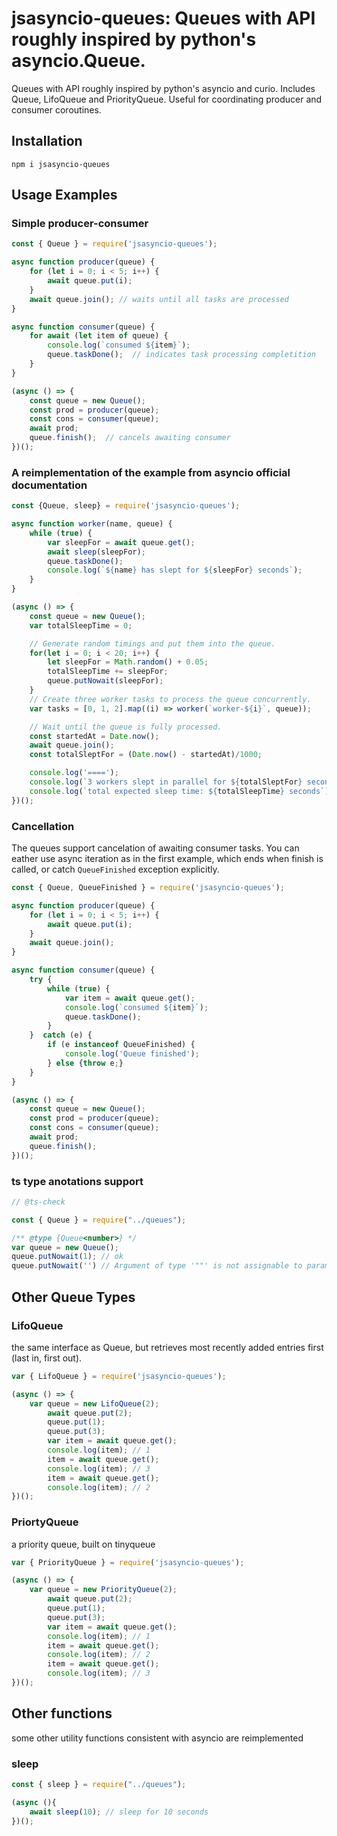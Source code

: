 # jsasyncio-queues: Queues with API roughly inspired by python's asyncio.Queue.

Queues with API roughly inspired by python's asyncio and curio. Includes Queue, LifoQueue and PriorityQueue.
Useful for coordinating producer and consumer coroutines.

## Installation

```
npm i jsasyncio-queues
```

## Usage Examples

### Simple producer-consumer

```javascript
const { Queue } = require('jsasyncio-queues');

async function producer(queue) {
    for (let i = 0; i < 5; i++) {
        await queue.put(i);
    }
    await queue.join(); // waits until all tasks are processed
}

async function consumer(queue) {
    for await (let item of queue) {
        console.log(`consumed ${item}`);
        queue.taskDone();  // indicates task processing completition
    }
}

(async () => {
    const queue = new Queue();
    const prod = producer(queue);
    const cons = consumer(queue);
    await prod;
    queue.finish();  // cancels awaiting consumer
})();
```

### A reimplementation of the example from asyncio official documentation

```javascript
const {Queue, sleep} = require('jsasyncio-queues');

async function worker(name, queue) {
    while (true) {
        var sleepFor = await queue.get();
        await sleep(sleepFor);
        queue.taskDone();
        console.log(`${name} has slept for ${sleepFor} seconds`);
    }
}

(async () => {
    const queue = new Queue();
    var totalSleepTime = 0;

    // Generate random timings and put them into the queue.
    for(let i = 0; i < 20; i++) {
        let sleepFor = Math.random() + 0.05;
        totalSleepTime += sleepFor;
        queue.putNowait(sleepFor);
    }
    // Create three worker tasks to process the queue concurrently.
    var tasks = [0, 1, 2].map((i) => worker(`worker-${i}`, queue));

    // Wait until the queue is fully processed.
    const startedAt = Date.now();
    await queue.join();
    const totalSleptFor = (Date.now() - startedAt)/1000;

    console.log('====');
    console.log(`3 workers slept in parallel for ${totalSleptFor} seconds`);
    console.log(`total expected sleep time: ${totalSleepTime} seconds`);
})();
```

### Cancellation

The queues support cancelation of awaiting consumer tasks. You can eather use async iteration as in the first example,
which ends when finish is called, or catch `QueueFinished` exception explicitly.

```javascript
const { Queue, QueueFinished } = require('jsasyncio-queues');

async function producer(queue) {
    for (let i = 0; i < 5; i++) {
        await queue.put(i);
    }
    await queue.join();
}

async function consumer(queue) {
    try {
        while (true) {
            var item = await queue.get();
            console.log(`consumed ${item}`);
            queue.taskDone();
        }
    }  catch (e) {
        if (e instanceof QueueFinished) {
            console.log('Queue finished');
        } else {throw e;}
    }
}

(async () => {
    const queue = new Queue();
    const prod = producer(queue);
    const cons = consumer(queue);
    await prod;
    queue.finish();
})();

```

### ts type anotations support

```javascript
// @ts-check

const { Queue } = require("../queues");

/** @type {Queue<number>} */
var queue = new Queue();
queue.putNowait(1); // ok
queue.putNowait('') // Argument of type '""' is not assignable to parameter of type 'number'.
```

## Other Queue Types

### LifoQueue

the same interface as Queue, but retrieves most recently added entries first (last in, first out).

```javascript
var { LifoQueue } = require('jsasyncio-queues');

(async () => {
    var queue = new LifoQueue(2);
        await queue.put(2);
        queue.put(1);
        queue.put(3);
        var item = await queue.get();
        console.log(item); // 1
        item = await queue.get();
        console.log(item); // 3
        item = await queue.get();
        console.log(item); // 2
})();
```

### PriortyQueue

a priority queue, built on tinyqueue

```javascript
var { PriorityQueue } = require('jsasyncio-queues');

(async () => {
    var queue = new PriorityQueue(2);
        await queue.put(2);
        queue.put(1);
        queue.put(3);
        var item = await queue.get();
        console.log(item); // 1
        item = await queue.get();
        console.log(item); // 2
        item = await queue.get();
        console.log(item); // 3
})();

```

## Other functions

some other utility functions consistent with asyncio are reimplemented

### sleep

```javascript
const { sleep } = require("../queues");

(async (){
    await sleep(10); // sleep for 10 seconds
})();
```